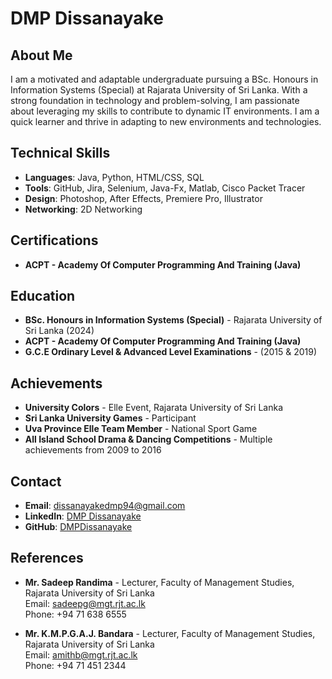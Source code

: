 # DMP Dissanayake

## About Me
I am a motivated and adaptable undergraduate pursuing a BSc. Honours in Information Systems (Special) at Rajarata University of Sri Lanka. With a strong foundation in technology and problem-solving, I am passionate about leveraging my skills to contribute to dynamic IT environments. I am a quick learner and thrive in adapting to new environments and technologies.

## Technical Skills
- **Languages**: Java, Python, HTML/CSS, SQL
- **Tools**: GitHub, Jira, Selenium, Java-Fx, Matlab, Cisco Packet Tracer
- **Design**: Photoshop, After Effects, Premiere Pro, Illustrator
- **Networking**: 2D Networking

## Certifications
- **ACPT - Academy Of Computer Programming And Training (Java)**

## Education
- **BSc. Honours in Information Systems (Special)** - Rajarata University of Sri Lanka (2024)
- **ACPT - Academy Of Computer Programming And Training (Java)**
- **G.C.E Ordinary Level & Advanced Level Examinations** - (2015 & 2019)

## Achievements
- **University Colors** - Elle Event, Rajarata University of Sri Lanka
- **Sri Lanka University Games** - Participant
- **Uva Province Elle Team Member** - National Sport Game
- **All Island School Drama & Dancing Competitions** - Multiple achievements from 2009 to 2016

## Contact
- **Email**: [dissanayakedmp94@gmail.com](mailto:dissanayakedmp94@gmail.com)
- **LinkedIn**: [DMP Dissanayake](https://www.linkedin.com/in/dmp-dissanayake-aa62ba218/)
- **GitHub**: [DMPDissanayake](https://github.com/DMPDissanayake)

## References
- **Mr. Sadeep Randima** - Lecturer, Faculty of Management Studies, Rajarata University of Sri Lanka  
  Email: [sadeepg@mgt.rjt.ac.lk](mailto:sadeepg@mgt.rjt.ac.lk)  
  Phone: +94 71 638 6555

- **Mr. K.M.P.G.A.J. Bandara** - Lecturer, Faculty of Management Studies, Rajarata University of Sri Lanka  
  Email: [amithb@mgt.rjt.ac.lk](mailto:amithb@mgt.rjt.ac.lk)  
  Phone: +94 71 451 2344
